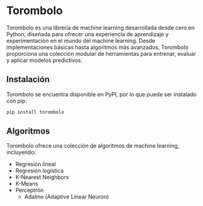 # Torombolo

Torombolo es una librería de machine learning desarrollada desde cero en Python, diseñada para ofrecer una experiencia de aprendizaje y experimentación en el mundo del machine learning. Desde implementaciones básicas hasta algoritmos más avanzados, Torombolo proporciona una colección modular de herramientas para entrenar, evaluar y aplicar modelos predictivos.

## Instalación

Torombolo se encuentra disponible en PyPI, por lo que puede ser instalado con pip:

```bash
pip install torombolo
```

## Algoritmos

Torombolo ofrece una colección de algoritmos de machine learning, incluyendo:

- Regresión lineal
- Regresión logística
- K-Nearest Neighbors
- K-Means
- Perceptrón
    - Adaline (Adaptive Linear Neuron)